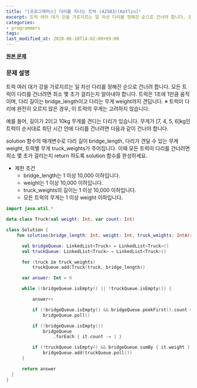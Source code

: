 ```yaml
---
title: "[프로그래머스] 다리를 지나는 트럭 (42583)(Kotlin)"
excerpt: 트럭 여러 대가 강을 가로지르는 일 차선 다리를 정해진 순으로 건너려 합니다. 모든 트럭이 다리를 건너려면 최소 몇 초가 걸리는지 알아내야 합니다. 트럭은 1초에 1만큼 움직이며, 다리 길이는 bridge_length이고 다리는 무게 weight까지 견딥니다.
categories:
- programmers
tags:
last_modified_at: 2020-06-10T14:02:00+09:00
---
```


**[원본 문제](https://www.acmicpc.net/problem/1000)**

### 문제 설명

트럭 여러 대가 강을 가로지르는 일 차선 다리를 정해진 순으로 건너려 합니다. 모든 트럭이 다리를 건너려면 최소 몇 초가 걸리는지 알아내야 합니다. 트럭은 1초에 1만큼 움직이며, 다리 길이는 bridge_length이고 다리는 무게 weight까지 견딥니다.
※ 트럭이 다리에 완전히 오르지 않은 경우, 이 트럭의 무게는 고려하지 않습니다.

예를 들어, 길이가 2이고 10kg 무게를 견디는 다리가 있습니다. 무게가 [7, 4, 5, 6]kg인 트럭이 순서대로 최단 시간 안에 다리를 건너려면 다음과 같이 건너야 합니다.

solution 함수의 매개변수로 다리 길이 bridge_length, 다리가 견딜 수 있는 무게 weight, 트럭별 무게 truck_weights가 주어집니다. 이때 모든 트럭이 다리를 건너려면 최소 몇 초가 걸리는지 return 하도록 solution 함수를 완성하세요.

  * 제한 조건
    - bridge_length는 1 이상 10,000 이하입니다.
    - weight는 1 이상 10,000 이하입니다.
    - truck_weights의 길이는 1 이상 10,000 이하입니다.
    - 모든 트럭의 무게는 1 이상 weight 이하입니다.


```kotlin
import java.util.*

data class Truck(val weight: Int, var count: Int)

class Solution {
    fun solution(bridge_length: Int, weight: Int, truck_weights: IntArray): Int {

      val bridgeQueue: LinkedList<Truck> = LinkedList<Truck>()
      val truckQueue: LinkedList<Truck> = LinkedList<Truck>()

      for (truck in truck_weights)
          truckQueue.add(Truck(truck, bridge_length))

      var answer: Int = 0

      while (!bridgeQueue.isEmpty() || !truckQueue.isEmpty()) {

          answer++

          if (!bridgeQueue.isEmpty() && bridgeQueue.peekFirst().count < 2)
              bridgeQueue.poll()

          if (!bridgeQueue.isEmpty())
              bridgeQueue
                  .forEach { it.count -= 1 }

          if (!truckQueue.isEmpty() && bridgeQueue.sumBy { it.weight } + truckQueue.peek().weight <= weight)
              bridgeQueue.add(truckQueue.poll())
      }

      return answer
  }
}
```
